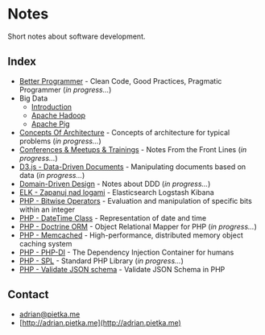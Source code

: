 # Notes

Short notes about software development.

## Index

- [Better Programmer](better-programmer) - Clean Code, Good Practices, Pragmatic Programmer (*in progress...*)
- Big Data
  - [Introduction](big-data-introduction/introduction.md)
  - [Apache Hadoop](big-data-introduction/hadoop.md)
  - [Apache Pig](big-data-introduction/pig.md)
- [Concepts Of Architecture](concepts-of-architecture) - Concepts of architecture for typical problems (*in progress...*)
- [Conferences & Meetups & Trainings](conferences-meetups-trainings) - Notes From the Front Lines (*in progress...*)
- [D3.js - Data-Driven Documents](d3js) - Manipulating documents based on data (*in progress...*)
- [Domain-Driven Design](domain-driven-design) - Notes about DDD (*in progress...*)
- [ELK - Zapanuj nad logami](elk-zapanuj-nad-logami) - Elasticsearch Logstash Kibana
- [PHP - Bitwise Operators](php-bitwise-operators.md) - Evaluation and manipulation of specific bits within an integer
- [PHP - DateTime Class](php-datetime-class.md) - Representation of date and time
- [PHP - Doctrine ORM](php-doctrine-orm) - Object Relational Mapper for PHP (*in progress...*)
- [PHP - Memcached](php-memcached) - High-performance, distributed memory object caching system
- [PHP - PHP-DI](php-di) - The Dependency Injection Container for humans
- [PHP - SPL](php-spl) - Standard PHP Library (*in progress...*)
- [PHP - Validate JSON schema](php-validate-json-schema.md) - Validate JSON Schema in PHP

## Contact

- [adrian@pietka.me](mailto:adrian@pietka.me)
- [http://adrian.pietka.me](http://adrian.pietka.me)